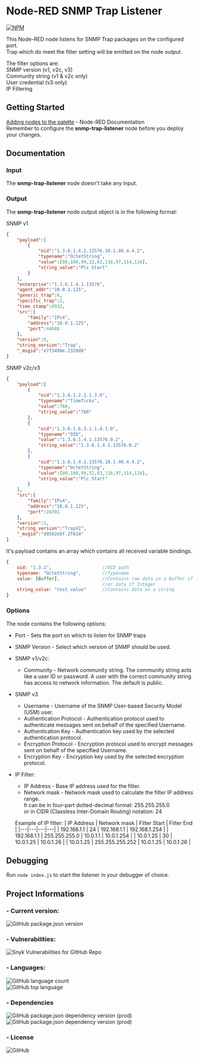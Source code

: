 Node-RED SNMP Trap Listener
===========================

[![NPM](https://nodei.co/npm/node-red-contrib-snmp-trap-listener.png)](https://nodei.co/npm/node-red-contrib-snmp-trap-listener/)

This Node-RED node listens for SNMP Trap packages on the configured port.  
Trap which do meet the filter setting will be emitted on the node output.

The filter options are:  
SNMP version (v1, v2c, v3)  
Community string (v1 & v2c only)  
User credential (v3 only)  
IP Filtering  

Getting Started
---------------
[Adding nodes to the palette](https://nodered.org/docs/user-guide/runtime/adding-nodes) - Node-RED Documentation  
Remember to configure the **snmp-trap-listener** node before you deploy your changes.

Documentation
-------------
### Input
The **snmp-trap-listener** node doesn't take any input.

### Output
The **snmp-trap-listener** node output object is in the following format:

SNMP v1
```json
{
	"payload":[
		{
			"oid":"1.3.6.1.4.1.13576.10.1.40.4.4.2",
			"typename":"OctetString",
			"value":[80,108,99,32,83,116,97,114,116],
			"string_value":"Plc Start"
		}
	],
	"enterprise":"1.3.6.1.4.1.13576",
	"agent_addr":"10.0.1.125",
	"generic_trap":6,
	"specific_trap":2,
	"time_stamp":8932,
	"src":{
		"family":"IPv4",
		"address":"10.0.1.125",
		"port":44688
	},
	"version":0,
	"string_version":"Trap",
	"_msgid":"e7f3490e.2320d8"
}
```

SNMP v2c/v3
```json
{
	"payload":[
		{
			"oid":"1.3.6.1.2.1.1.3.0",
			"typename":"TimeTicks",
			"value":760,
			"string_value":"760"
		},
		{
			"oid":"1.3.6.1.6.3.1.1.4.1.0",
			"typename":"OID",
			"value":"1.3.6.1.4.1.13576.0.2",
			"string_value":"1.3.6.1.4.1.13576.0.2"
		},
		{
			"oid":"1.3.6.1.4.1.13576.10.1.40.4.4.2",
			"typename":"OctetString",
			"value":[80,108,99,32,83,116,97,114,116],
			"string_value":"Plc Start"
		}
	],
	"src":{
		"family":"IPv4",
		"address":"10.0.1.125",
		"port":28391
	},
	"version":1,
	"string_version":"TrapV2",
	"_msgid":"d9562ebf.2f62d"
}
```

It's payload contains an array which contains all received variable bindings.

```javascript
{
    oid: "1.3.1",                   //OID path
    typename: "OctetString",        //Typename
    value: [Buffer],                //Contains raw data in a Buffer if String
                                    //or data if Integer
    string_value: "test_value"      //Contains data as a string
}
```

### Options
The node contains the following options:
- Port - Sets the port on which to listen for SNMP traps
- SNMP Version - Select which version of SNMP should be used.
- SNMP v1/v2c:
  - Community - Network community string. The community string acts like a user ID or password. A user with the correct community string has access to network information. The default is public.
- SNMP v3
  - Username - Username of the SNMP User-based Security Model (USM) user.
  - Authentication Protocol - Authentication protocol used to authenticate messages sent on behalf of the specified Username.
  - Authentication Key - Authentication key used by the selected authentication protocol.
  - Encryption Protocol - Encryption protocol used to encrypt messages sent on behalf of the specified Username.
  - Encryption Key - Encryption key used by the selected encryption protocol.
- IP Filter:
  - IP Address - Base IP address used for the filter.
  - Network mask - Network mask used to calculate the filter IP address range.  
   It can be in four-part dotted-decimal format: 255.255.255.0  
   or in CIDR (Classless Inter-Domain Routing) notation: 24  

  Example of IP filter:
  | IP Address | Network mask | Filter Start | Filter End |
  |---|---|---|---|
  | 192.168.1.1 | 24 | 192.168.1.1 | 192.168.1.254 |
  | 192.168.1.1 | 255.255.255.0 | 10.0.1.1 | 10.0.1.254 |
  | 10.0.1.25 | 30 | 10.0.1.25 | 10.0.1.26 |
  | 10.0.1.25 | 255.255.255.252 | 10.0.1.25 | 10.0.1.26 |

Debugging
---------
Run `node index.js` to start the listener in your debugger of choice.

Project Informations
--------------------

### - Current version:
![GitHub package.json version](https://img.shields.io/github/package-json/v/ItsEcholot/node-red-contrib-snmp-trap-listener)

### - Vulnerabilities:
![Snyk Vulnerabilities for GitHub Repo](https://img.shields.io/snyk/vulnerabilities/github/ItsEcholot/node-red-contrib-snmp-trap-listener)

### - Languages:
![GitHub language count](https://img.shields.io/github/languages/count/ItsEcholot/node-red-contrib-snmp-trap-listener)  
![GitHub top language](https://img.shields.io/github/languages/top/ItsEcholot/node-red-contrib-snmp-trap-listener)

### - Dependencies
![GitHub package.json dependency version (prod)](https://img.shields.io/github/package-json/dependency-version/ItsEcholot/node-red-contrib-snmp-trap-listener/net-snmp)  
![GitHub package.json dependency version (prod)](https://img.shields.io/github/package-json/dependency-version/ItsEcholot/node-red-contrib-snmp-trap-listener/moment)

### - License
![GitHub](https://img.shields.io/github/license/ItsEcholot/node-red-contrib-snmp-trap-listener)
